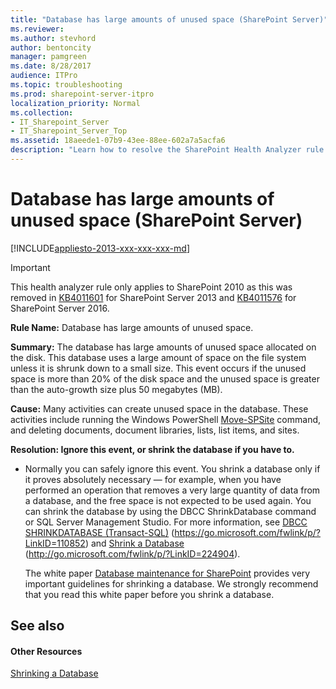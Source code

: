```yaml
---
title: "Database has large amounts of unused space (SharePoint Server)"
ms.reviewer: 
ms.author: stevhord
author: bentoncity
manager: pamgreen
ms.date: 8/28/2017
audience: ITPro
ms.topic: troubleshooting
ms.prod: sharepoint-server-itpro
localization_priority: Normal
ms.collection:
- IT_Sharepoint_Server
- IT_Sharepoint_Server_Top
ms.assetid: 18aeede1-07b9-43ee-88ee-602a7a5acfa6
description: "Learn how to resolve the SharePoint Health Analyzer rule: Database has large amounts of unused space, for SharePoint Server."
---
```


# Database has large amounts of unused space (SharePoint Server)

[!INCLUDE[appliesto-2013-xxx-xxx-xxx-md](../includes/appliesto-2013-xxx-xxx-xxx-md.md)]
  
>[!IMPORTANT]
>This health analyzer rule only applies to SharePoint 2010 as this was removed in [KB4011601](https://support.microsoft.com/help/4011601) for SharePoint Server 2013 and [KB4011576](https://support.microsoft.com/help/4011576) for SharePoint Server 2016.

 **Rule Name:** Database has large amounts of unused space. 
  
 **Summary:** The database has large amounts of unused space allocated on the disk. This database uses a large amount of space on the file system unless it is shrunk down to a small size. This event occurs if the unused space is more than 20% of the disk space and the unused space is greater than the auto-growth size plus 50 megabytes (MB). 
  
 **Cause:** Many activities can create unused space in the database. These activities include running the Windows PowerShell [Move-SPSite](/powershell/module/sharepoint-server/Move-SPSite?view=sharepoint-ps) command, and deleting documents, document libraries, lists, list items, and sites. 
  
 **Resolution: Ignore this event, or shrink the database if you have to.**
  
- Normally you can safely ignore this event. You shrink a database only if it proves absolutely necessary — for example, when you have performed an operation that removes a very large quantity of data from a database, and the free space is not expected to be used again. You can shrink the database by using the DBCC ShrinkDatabase command or SQL Server Management Studio. For more information, see [DBCC SHRINKDATABASE (Transact-SQL)](https://go.microsoft.com/fwlink/p/?LinkID=110852) (https://go.microsoft.com/fwlink/p/?LinkID=110852) and [Shrink a Database](http://go.microsoft.com/fwlink/?LinkID=760771&amp;clcid=0x409) (http://go.microsoft.com/fwlink/p/?LinkID=224904). 
    
    The white paper [Database maintenance for SharePoint](http://go.microsoft.com/fwlink/p/?LinkID=229104) provides very important guidelines for shrinking a database. We strongly recommend that you read this white paper before you shrink a database. 
    
## See also

#### Other Resources

[Shrinking a Database](http://go.microsoft.com/fwlink/p/?LinkID=127459)

